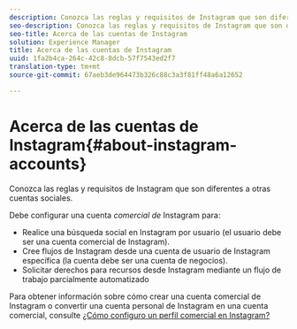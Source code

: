 ```yaml
---
description: Conozca las reglas y requisitos de Instagram que son diferentes a otras cuentas sociales.
seo-description: Conozca las reglas y requisitos de Instagram que son diferentes a otras cuentas sociales.
seo-title: Acerca de las cuentas de Instagram
solution: Experience Manager
title: Acerca de las cuentas de Instagram
uuid: 1fa2b4ca-264c-42c8-8dcb-57f7543ed2f7
translation-type: tm+mt
source-git-commit: 67aeb3de964473b326c88c3a3f81ff48a6a12652

---
```



# Acerca de las cuentas de Instagram{#about-instagram-accounts}

Conozca las reglas y requisitos de Instagram que son diferentes a otras cuentas sociales.

Debe configurar una cuenta *comercial de* Instagram para:

* Realice una búsqueda social en Instagram por usuario (el usuario debe ser una cuenta comercial de Instagram).
* Cree flujos de Instagram desde una cuenta de usuario de Instagram específica (la cuenta debe ser una cuenta de negocios).
* Solicitar derechos para recursos desde Instagram mediante un flujo de trabajo parcialmente automatizado

Para obtener información sobre cómo crear una cuenta comercial de Instagram o convertir una cuenta personal de Instagram en una cuenta comercial, consulte [¿Cómo configuro un perfil comercial en Instagram?](https://www.facebook.com/help/502981923235522)
